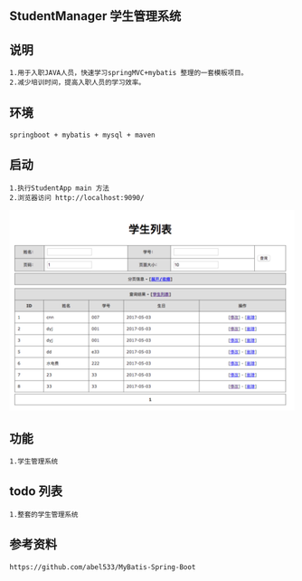 ## StudentManager 学生管理系统

## 说明
	1.用于入职JAVA人员，快速学习springMVC+mybatis 整理的一套模板项目。
	2.减少培训时间，提高入职人员的学习效率。
	
## 环境
	springboot + mybatis + mysql + maven
	
## 启动
	1.执行StudentApp main 方法
	2.浏览器访问 http://localhost:9090/
![学生列表](https://github.com/infoepoch/StudentManager/blob/master/image/studentlist.png)

## 功能
	1.学生管理系统
	
	
## todo 列表
	1.整套的学生管理系统
	
	
## 参考资料
	https://github.com/abel533/MyBatis-Spring-Boot